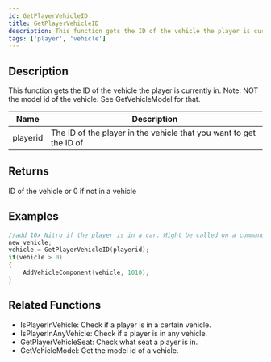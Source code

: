 ```yaml
---
id: GetPlayerVehicleID
title: GetPlayerVehicleID
description: This function gets the ID of the vehicle the player is currently in.
tags: ['player', 'vehicle']
---
```


## Description

This function gets the ID of the vehicle the player is currently in. Note: NOT the model id of the vehicle. See GetVehicleModel for that.


| Name | Description |
|------|-------------|
|playerid | The ID of the player in the vehicle that you want to get the ID of|


## Returns

ID of the vehicle or 0 if not in a vehicle


## Examples


```c
//add 10x Nitro if the player is in a car. Might be called on a command.
new vehicle;
vehicle = GetPlayerVehicleID(playerid);
if(vehicle > 0)
{
    AddVehicleComponent(vehicle, 1010);
}
```


## Related Functions


-  IsPlayerInVehicle: Check if a player is in a certain vehicle.
-  IsPlayerInAnyVehicle: Check if a player is in any vehicle.
-  GetPlayerVehicleSeat: Check what seat a player is in.
-  GetVehicleModel: Get the model id of a vehicle.